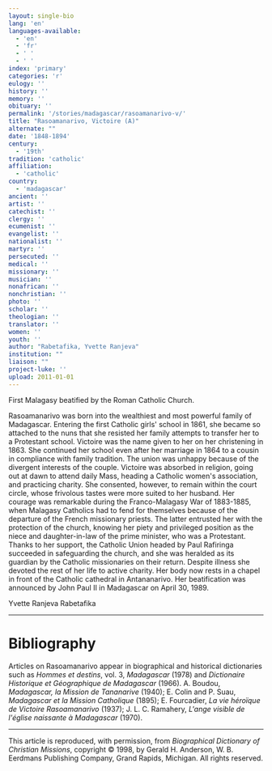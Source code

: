 ```yaml
---
layout: single-bio
lang: 'en'
languages-available:
  - 'en'
  - 'fr'
  - ' '
  - ' '
index: 'primary'
categories: 'r'
eulogy: ''
history: ''
memory: ''
obituary: ''
permalink: '/stories/madagascar/rasoamanarivo-v/'
title: "Rasoamanarivo, Victoire (A)"
alternate: ""
date: '1848-1894'
century:
  - '19th'
tradition: 'catholic'
affiliation:
  - 'catholic'
country:
  - 'madagascar'
ancient: ''
artist: ''
catechist: ''
clergy: ''
ecumenist: ''
evangelist: ''
nationalist: ''
martyr: ''
persecuted: ''
medical: ''
missionary: ''
musician: ''
nonafrican: ''
nonchristian: ''
photo: ''
scholar: ''
theologian: ''
translator: ''
women: ''
youth: ''
author: "Rabetafika, Yvette Ranjeva"
institution: ""
liaison: ""
project-luke: ''
upload: 2011-01-01
---
```




First Malagasy beatified by the Roman Catholic Church.

Rasoamanarivo was born into the wealthiest and most powerful family of Madagascar. Entering the first Catholic girls' school in 1861, she became so attached to the nuns that she resisted her family attempts to transfer her to a Protestant school. Victoire was the name given to her on her christening in 1863. She continued her school even after her marriage in 1864 to a cousin in compliance with family tradition. The union was unhappy because of the divergent interests of the couple. Victoire was absorbed in religion, going out at dawn to attend daily Mass, heading a Catholic women's association, and practicing charity. She consented, however, to remain within the court circle, whose frivolous tastes were more suited to her husband. Her courage was remarkable during the Franco-Malagasy War of 1883-1885, when Malagasy Catholics had to fend for themselves because of the departure of the French missionary priests. The latter entrusted her with the protection of the church, knowing her piety and privileged position as the niece and daughter-in-law of the prime minister, who was a Protestant. Thanks to her support, the Catholic Union headed by Paul Rafiringa succeeded in safeguarding the church, and she was heralded as its guardian by the Catholic missionaries on their return. Despite illness she devoted the rest of her life to active charity. Her body now rests in a chapel in front of the Catholic cathedral in Antananarivo. Her beatification was announced by John Paul II in Madagascar on April 30, 1989.

Yvette Ranjeva Rabetafika

---

# Bibliography

Articles on Rasoamanarivo appear in biographical and historical dictionaries such as *Hommes et destins*, vol. 3, *Madagascar* (1978) and *Dictionaire Historique et Géographique de Madagascar* (1966). A. Boudou, *Madagascar, la Mission de Tananarive* (1940); E. Colin and P. Suau, *Madagascar et la Mission Catholique* (1895); E. Fourcadier, *La vie héroïque de Victoire Rasoamanarivo* (1937); J. L. C. Ramahery, *L'ange visible de l'église naissante à Madagascar* (1970).

---

This article is reproduced, with permission, from *Biographical Dictionary of Christian Missions*,   copyright &copy; 1998, by Gerald H. Anderson, W. B. Eerdmans Publishing Company, Grand Rapids, Michigan.  All rights reserved.